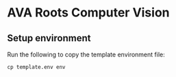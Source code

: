 # AVA Roots Computer Vision

## Setup environment
Run the following to copy the template environment file:
```
cp template.env env
```